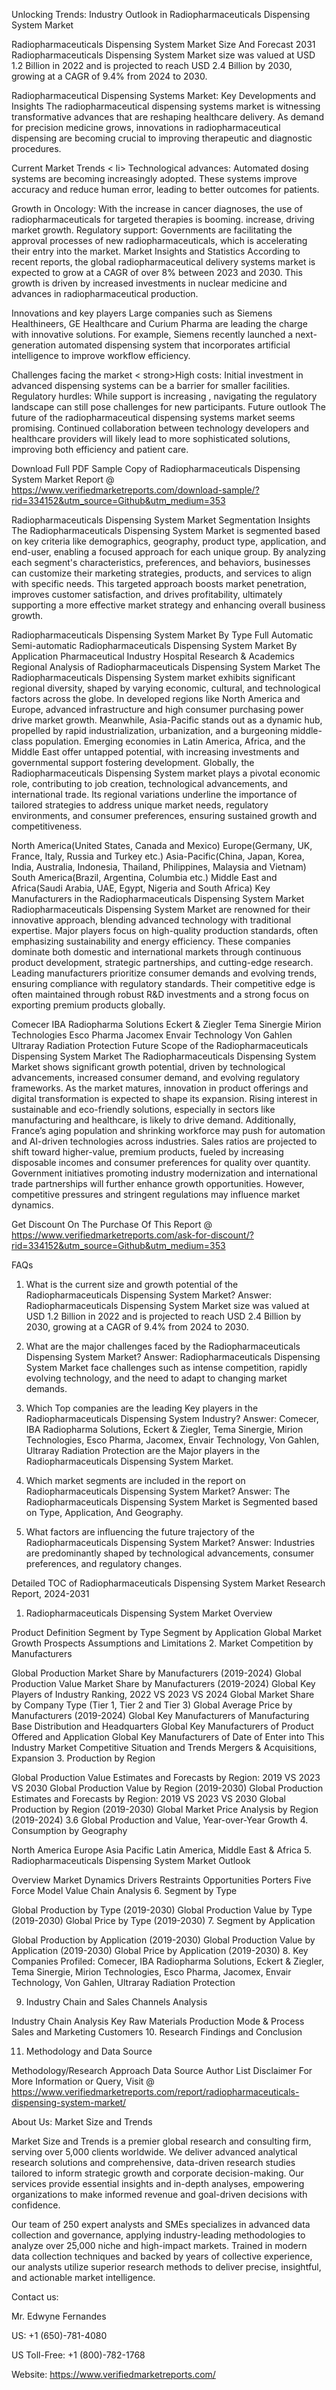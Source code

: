 Unlocking Trends: Industry Outlook in Radiopharmaceuticals Dispensing System Market


Radiopharmaceuticals Dispensing System Market Size And Forecast 2031
Radiopharmaceuticals Dispensing System Market size was valued at USD 1.2 Billion in 2022 and is projected to reach USD 2.4 Billion by 2030, growing at a CAGR of 9.4% from 2024 to 2030.

Radiopharmaceutical Dispensing Systems Market: Key Developments and Insights
The radiopharmaceutical dispensing systems market is witnessing transformative advances that are reshaping healthcare delivery. As demand for precision medicine grows, innovations in radiopharmaceutical dispensing are becoming crucial to improving therapeutic and diagnostic procedures.

Current Market Trends
< li>
Technological advances: Automated dosing systems are becoming increasingly adopted. These systems improve accuracy and reduce human error, leading to better outcomes for patients.

Growth in Oncology: With the increase in cancer diagnoses, the use of radiopharmaceuticals for targeted therapies is booming. increase, driving market growth.
Regulatory support: Governments are facilitating the approval processes of new radiopharmaceuticals, which is accelerating their entry into the market.
Market Insights and Statistics
According to recent reports, the global radiopharmaceutical delivery systems market is expected to grow at a CAGR of over 8% between 2023 and 2030. This growth is driven by increased investments in nuclear medicine and advances in radiopharmaceutical production.

Innovations and key players
Large companies such as Siemens Healthineers, GE Healthcare and Curium Pharma are leading the charge with innovative solutions. For example, Siemens recently launched a next-generation automated dispensing system that incorporates artificial intelligence to improve workflow efficiency.

Challenges facing the market
< strong>High costs: Initial investment in advanced dispensing systems can be a barrier for smaller facilities.
Regulatory hurdles: While support is increasing , navigating the regulatory landscape can still pose challenges for new participants.
Future outlook
The future of the radiopharmaceutical dispensing systems market seems promising. Continued collaboration between technology developers and healthcare providers will likely lead to more sophisticated solutions, improving both efficiency and patient care.

Download Full PDF Sample Copy of Radiopharmaceuticals Dispensing System Market Report @ https://www.verifiedmarketreports.com/download-sample/?rid=334152&utm_source=Github&utm_medium=353

Radiopharmaceuticals Dispensing System Market Segmentation Insights
The Radiopharmaceuticals Dispensing System Market is segmented based on key criteria like demographics, geography, product type, application, and end-user, enabling a focused approach for each unique group. By analyzing each segment's characteristics, preferences, and behaviors, businesses can customize their marketing strategies, products, and services to align with specific needs. This targeted approach boosts market penetration, improves customer satisfaction, and drives profitability, ultimately supporting a more effective market strategy and enhancing overall business growth.

Radiopharmaceuticals Dispensing System Market By Type
Full Automatic
Semi-automatic
Radiopharmaceuticals Dispensing System Market By Application
Pharmaceutical Industry
Hospital
Research & Academics
Regional Analysis of Radiopharmaceuticals Dispensing System Market
The Radiopharmaceuticals Dispensing System market exhibits significant regional diversity, shaped by varying economic, cultural, and technological factors across the globe. In developed regions like North America and Europe, advanced infrastructure and high consumer purchasing power drive market growth. Meanwhile, Asia-Pacific stands out as a dynamic hub, propelled by rapid industrialization, urbanization, and a burgeoning middle-class population. Emerging economies in Latin America, Africa, and the Middle East offer untapped potential, with increasing investments and governmental support fostering development. Globally, the Radiopharmaceuticals Dispensing System market plays a pivotal economic role, contributing to job creation, technological advancements, and international trade. Its regional variations underline the importance of tailored strategies to address unique market needs, regulatory environments, and consumer preferences, ensuring sustained growth and competitiveness.

North America(United States, Canada and Mexico)
Europe(Germany, UK, France, Italy, Russia and Turkey etc.)
Asia-Pacific(China, Japan, Korea, India, Australia, Indonesia, Thailand, Philippines, Malaysia and Vietnam)
South America(Brazil, Argentina, Columbia etc.)
Middle East and Africa(Saudi Arabia, UAE, Egypt, Nigeria and South Africa)
Key Manufacturers in the Radiopharmaceuticals Dispensing System Market
Radiopharmaceuticals Dispensing System Market are renowned for their innovative approach, blending advanced technology with traditional expertise. Major players focus on high-quality production standards, often emphasizing sustainability and energy efficiency. These companies dominate both domestic and international markets through continuous product development, strategic partnerships, and cutting-edge research. Leading manufacturers prioritize consumer demands and evolving trends, ensuring compliance with regulatory standards. Their competitive edge is often maintained through robust R&D investments and a strong focus on exporting premium products globally.

Comecer
IBA Radiopharma Solutions
Eckert & Ziegler
Tema Sinergie
Mirion Technologies
Esco Pharma
Jacomex
Envair Technology
Von Gahlen
Ultraray Radiation Protection
Future Scope of the Radiopharmaceuticals Dispensing System Market
The Radiopharmaceuticals Dispensing System Market shows significant growth potential, driven by technological advancements, increased consumer demand, and evolving regulatory frameworks. As the market matures, innovation in product offerings and digital transformation is expected to shape its expansion. Rising interest in sustainable and eco-friendly solutions, especially in sectors like manufacturing and healthcare, is likely to drive demand. Additionally, France’s aging population and shrinking workforce may push for automation and AI-driven technologies across industries. Sales ratios are projected to shift toward higher-value, premium products, fueled by increasing disposable incomes and consumer preferences for quality over quantity. Government initiatives promoting industry modernization and international trade partnerships will further enhance growth opportunities. However, competitive pressures and stringent regulations may influence market dynamics.

Get Discount On The Purchase Of This Report @ https://www.verifiedmarketreports.com/ask-for-discount/?rid=334152&utm_source=Github&utm_medium=353

FAQs
1. What is the current size and growth potential of the Radiopharmaceuticals Dispensing System Market?
Answer: Radiopharmaceuticals Dispensing System Market size was valued at USD 1.2 Billion in 2022 and is projected to reach USD 2.4 Billion by 2030, growing at a CAGR of 9.4% from 2024 to 2030.

2. What are the major challenges faced by the Radiopharmaceuticals Dispensing System Market?
Answer: Radiopharmaceuticals Dispensing System Market face challenges such as intense competition, rapidly evolving technology, and the need to adapt to changing market demands.

3. Which Top companies are the leading Key players in the Radiopharmaceuticals Dispensing System Industry?
Answer: Comecer, IBA Radiopharma Solutions, Eckert & Ziegler, Tema Sinergie, Mirion Technologies, Esco Pharma, Jacomex, Envair Technology, Von Gahlen, Ultraray Radiation Protection are the Major players in the Radiopharmaceuticals Dispensing System Market.

4. Which market segments are included in the report on Radiopharmaceuticals Dispensing System Market?
Answer: The Radiopharmaceuticals Dispensing System Market is Segmented based on Type, Application, And Geography.

5. What factors are influencing the future trajectory of the Radiopharmaceuticals Dispensing System Market?
Answer: Industries are predominantly shaped by technological advancements, consumer preferences, and regulatory changes.

Detailed TOC of Radiopharmaceuticals Dispensing System Market Research Report, 2024-2031
1. Radiopharmaceuticals Dispensing System Market Overview

Product Definition
Segment by Type
Segment by Application
Global Market Growth Prospects
Assumptions and Limitations
2. Market Competition by Manufacturers

Global Production Market Share by Manufacturers (2019-2024)
Global Production Value Market Share by Manufacturers (2019-2024)
Global Key Players of Industry Ranking, 2022 VS 2023 VS 2024
Global Market Share by Company Type (Tier 1, Tier 2 and Tier 3)
Global Average Price by Manufacturers (2019-2024)
Global Key Manufacturers of Manufacturing Base Distribution and Headquarters
Global Key Manufacturers of Product Offered and Application
Global Key Manufacturers of Date of Enter into This Industry
Market Competitive Situation and Trends
Mergers & Acquisitions, Expansion
3. Production by Region

Global Production Value Estimates and Forecasts by Region: 2019 VS 2023 VS 2030
Global Production Value by Region (2019-2030)
Global Production Estimates and Forecasts by Region: 2019 VS 2023 VS 2030
Global Production by Region (2019-2030)
Global Market Price Analysis by Region (2019-2024) 3.6 Global Production and Value, Year-over-Year Growth
4. Consumption by Geography

North America
Europe
Asia Pacific
Latin America, Middle East & Africa
5. Radiopharmaceuticals Dispensing System Market Outlook

Overview
Market Dynamics
Drivers
Restraints
Opportunities
Porters Five Force Model
Value Chain Analysis 
6. Segment by Type

Global Production by Type (2019-2030)
Global Production Value by Type (2019-2030)
Global Price by Type (2019-2030)
7. Segment by Application

Global Production by Application (2019-2030)
Global Production Value by Application (2019-2030)
Global Price by Application (2019-2030)
8. Key Companies Profiled: Comecer, IBA Radiopharma Solutions, Eckert & Ziegler, Tema Sinergie, Mirion Technologies, Esco Pharma, Jacomex, Envair Technology, Von Gahlen, Ultraray Radiation Protection

9. Industry Chain and Sales Channels Analysis

Industry Chain Analysis
Key Raw Materials
Production Mode & Process
Sales and Marketing
Customers
10. Research Findings and Conclusion

11. Methodology and Data Source

Methodology/Research Approach
Data Source
Author List
Disclaimer
For More Information or Query, Visit @ https://www.verifiedmarketreports.com/report/radiopharmaceuticals-dispensing-system-market/

About Us: Market Size and Trends

Market Size and Trends is a premier global research and consulting firm, serving over 5,000 clients worldwide. We deliver advanced analytical research solutions and comprehensive, data-driven research studies tailored to inform strategic growth and corporate decision-making. Our services provide essential insights and in-depth analyses, empowering organizations to make informed revenue and goal-driven decisions with confidence.

Our team of 250 expert analysts and SMEs specializes in advanced data collection and governance, applying industry-leading methodologies to analyze over 25,000 niche and high-impact markets. Trained in modern data collection techniques and backed by years of collective experience, our analysts utilize superior research methods to deliver precise, insightful, and actionable market intelligence.

Contact us:

Mr. Edwyne Fernandes

US: +1 (650)-781-4080

US Toll-Free: +1 (800)-782-1768

Website: https://www.verifiedmarketreports.com/
